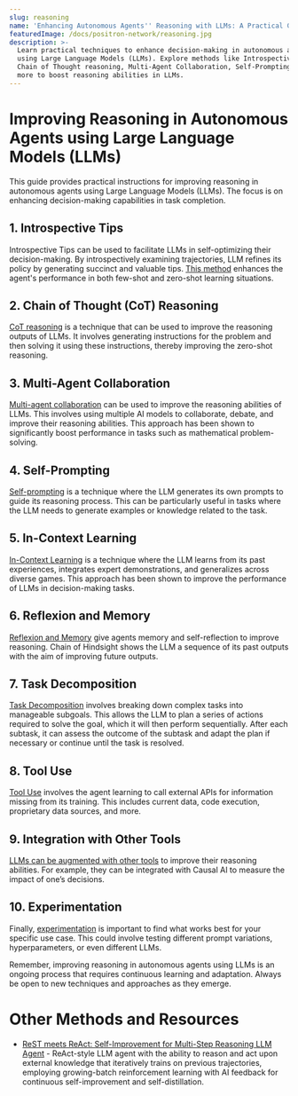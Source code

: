 ```yaml
---
slug: reasoning
name: 'Enhancing Autonomous Agents'' Reasoning with LLMs: A Practical Guide'
featuredImage: /docs/positron-network/reasoning.jpg
description: >-
  Learn practical techniques to enhance decision-making in autonomous agents
  using Large Language Models (LLMs). Explore methods like Introspective Tips,
  Chain of Thought reasoning, Multi-Agent Collaboration, Self-Prompting, and
  more to boost reasoning abilities in LLMs.
---
```

# Improving Reasoning in Autonomous Agents using Large Language Models (LLMs)

This guide provides practical instructions for improving reasoning in autonomous agents using Large Language Models (LLMs). The focus is on enhancing decision-making capabilities in task completion.

## 1. Introspective Tips

Introspective Tips can be used to facilitate LLMs in self-optimizing their decision-making. By introspectively examining trajectories, LLM refines its policy by generating succinct and valuable tips. [This method](https://arxiv.org/abs/2305.11598) enhances the agent's performance in both few-shot and zero-shot learning situations.

## 2. Chain of Thought (CoT) Reasoning

[CoT reasoning](https://github.com/tmgthb/Autonomous-Agents) is a technique that can be used to improve the reasoning outputs of LLMs. It involves generating instructions for the problem and then solving it using these instructions, thereby improving the zero-shot reasoning.

## 3. Multi-Agent Collaboration

[Multi-agent collaboration](https://news.mit.edu/2023/multi-ai-collaboration-helps-reasoning-factual-accuracy-language-models-0918) can be used to improve the reasoning abilities of LLMs. This involves using multiple AI models to collaborate, debate, and improve their reasoning abilities. This approach has been shown to significantly boost performance in tasks such as mathematical problem-solving.

## 4. Self-Prompting

[Self-prompting](https://www.linkedin.com/pulse/autonomous-agents-introduction-self-prompting-llms-scanbotsdk-1e) is a technique where the LLM generates its own prompts to guide its reasoning process. This can be particularly useful in tasks where the LLM needs to generate examples or knowledge related to the task.

## 5. In-Context Learning

[In-Context Learning](https://arxiv.org/abs/2305.11598) is a technique where the LLM learns from its past experiences, integrates expert demonstrations, and generalizes across diverse games. This approach has been shown to improve the performance of LLMs in decision-making tasks.

## 6. Reflexion and Memory

[Reflexion and Memory](https://www.linkedin.com/pulse/llm-powered-autonomous-agents-antonio-toni-) give agents memory and self-reflection to improve reasoning. Chain of Hindsight shows the LLM a sequence of its past outputs with the aim of improving future outputs.

## 7. Task Decomposition

[Task Decomposition](https://unit8.com/resources/a-new-era-of-ai-a-practical-guide-to-large-language-models/) involves breaking down complex tasks into manageable subgoals. This allows the LLM to plan a series of actions required to solve the goal, which it will then perform sequentially. After each subtask, it can assess the outcome of the subtask and adapt the plan if necessary or continue until the task is resolved.

## 8. Tool Use

[Tool Use](https://www.linkedin.com/pulse/llm-powered-autonomous-agents-antonio-toni-) involves the agent learning to call external APIs for information missing from its training. This includes current data, code execution, proprietary data sources, and more.

## 9. Integration with Other Tools

[LLMs can be augmented with other tools](https://causalens.com/resources/blogs/enterprise-decision-making-needs-more-than-chatbots/) to improve their reasoning abilities. For example, they can be integrated with Causal AI to measure the impact of one’s decisions.

## 10. Experimentation

Finally, [experimentation](https://aclanthology.org/2023.findings-emnlp.241/) is important to find what works best for your specific use case. This could involve testing different prompt variations, hyperparameters, or even different LLMs.

Remember, improving reasoning in autonomous agents using LLMs is an ongoing process that requires continuous learning and adaptation. Always be open to new techniques and approaches as they emerge.

# Other Methods and Resources

- [ReST meets ReAct: Self-Improvement for Multi-Step Reasoning LLM Agent](https://arxiv.org/abs/2312.10003) - ReAct-style LLM agent with the ability to reason and act upon external knowledge that iteratively trains on previous trajectories, employing growing-batch reinforcement learning with AI feedback for continuous self-improvement and self-distillation.
